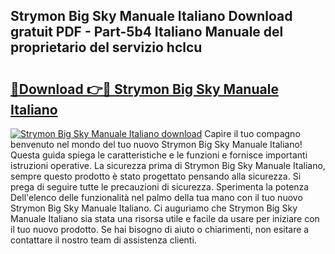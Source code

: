 ## Strymon Big Sky Manuale Italiano Download gratuit PDF - Part-5b4 Italiano Manuale del proprietario del servizio hclcu

# <h2><a href="http://dfdf59.blite.top/?on=Strymon+Big+Sky+Manuale+Italiano">🔗Download 👉🔴 Strymon Big Sky Manuale Italiano</a></h2>

[![Strymon Big Sky Manuale Italiano download](https://i.imgur.com/lujVjoI.png)](http://dfdf59.blite.top/?on=Strymon+Big+Sky+Manuale+Italiano)
Capire il tuo compagno benvenuto nel mondo del tuo nuovo Strymon Big Sky Manuale Italiano! Questa guida spiega le caratteristiche e le funzioni e fornisce importanti istruzioni operative. La sicurezza prima di Strymon Big Sky Manuale Italiano, sempre questo prodotto è stato progettato pensando alla sicurezza. Si prega di seguire tutte le precauzioni di sicurezza. Sperimenta la potenza Dell'elenco delle funzionalità nel palmo della tua mano con il tuo nuovo Strymon Big Sky Manuale Italiano. Ci auguriamo che Strymon Big Sky Manuale Italiano sia stata una risorsa utile e facile da usare per iniziare con il tuo nuovo prodotto. Se hai bisogno di aiuto o chiarimenti, non esitare a contattare il nostro team di assistenza clienti.

